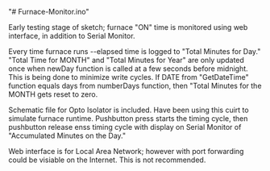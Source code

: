 "# Furnace-Monitor.ino" 

Early testing stage of sketch; furnace "ON" time is monitored using web interface, in addition to Serial Monitor.

Every time furnace runs --elapsed time is logged to "Total Minutes for Day." "Total Time for MONTH" and "Total Minutes for Year" are only
updated once when newDay function is called at a few seconds before midnight. This is being done to minimize write cycles. If DATE from
"GetDateTime" function equals days from numberDays function, then "Total Minutes for the MONTH gets reset to zero. 

Schematic file for Opto Isolator is included.  Have been using this cuirt to simulate furnace runtime.  Pushbutton press starts the timing
cycle, then pushbutton release enss timing cycle with display on Serial Monitor of "Accumulated Minutes on the Day."

Web interface is for Local Area Network; however with port forwarding could be visiable on the Internet.  This is not recommended.
